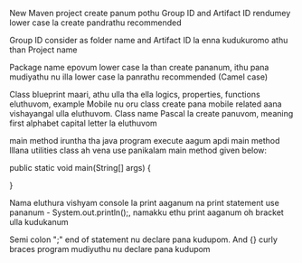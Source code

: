 New Maven project create panum pothu Group ID and Artifact ID rendumey lower case la create pandrathu recommended

Group ID consider as folder name and Artifact ID la enna kudukuromo athu than Project name

Package name epovum lower case la than create pananum, ithu pana mudiyathu nu illa lower case la panrathu recommended (Camel case)

Class blueprint maari, athu ulla tha ella logics, properties, functions eluthuvom, example Mobile nu oru class create pana mobile related aana vishayangal ulla eluthuvom.
Class name Pascal la create panuvom, meaning first alphabet capital letter la eluthuvom

main method iruntha tha java program execute aagum apdi main method lllana utilities class ah vena use panikalam
main method given below:

  public static void main(String[] args)  {

}

Nama eluthura vishyam console la print aaganum na print statement use pananum - System.out.println();, namakku ethu print aaganum oh bracket ulla kudukanum

Semi colon ";" end of statement nu declare pana kudupom. And {} curly braces program mudiyuthu nu declare pana kudupom

